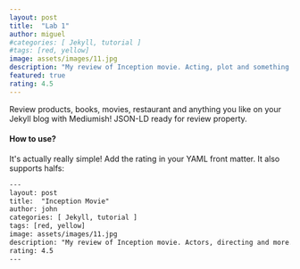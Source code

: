 ```yaml
---
layout: post
title:  "Lab 1"
author: miguel
#categories: [ Jekyll, tutorial ]
#tags: [red, yellow]
image: assets/images/11.jpg
description: "My review of Inception movie. Acting, plot and something else in this short description."
featured: true
rating: 4.5
---
```


Review products, books, movies, restaurant and anything you like on your Jekyll blog with Mediumish! JSON-LD ready for review property.

#### How to use?

It's actually really simple! Add the rating in your YAML front matter. It also supports halfs:

```html
---
layout: post
title:  "Inception Movie"
author: john
categories: [ Jekyll, tutorial ]
tags: [red, yellow]
image: assets/images/11.jpg
description: "My review of Inception movie. Actors, directing and more."
rating: 4.5
---
```
